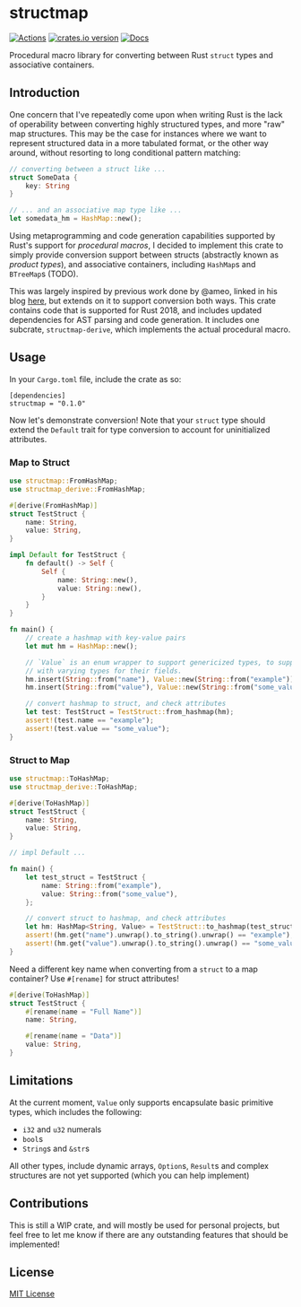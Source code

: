 # structmap

[![Actions][actions-badge]][actions-url]
[![crates.io version][crates-structmap-badge]][crates-structmap]
[![Docs][docs-badge]][docs.rs]

[actions-badge]: https://github.com/ex0dus-0x/structmap/workflows/CI/badge.svg?branch=master
[actions-url]: https://github.com/ex0dus-0x/structmap/actions

[crates-structmap-badge]: https://img.shields.io/crates/v/structmap.svg
[crates-structmap]: https://crates.io/crates/structmap

[docs-badge]: https://docs.rs/structmap/badge.svg
[docs.rs]: https://docs.rs/structmap

Procedural macro library for converting between Rust `struct` types and associative containers.

## Introduction

One concern that I've repeatedly come upon when writing Rust is the lack of operability between converting highly structured types, and more "raw" map structures.
This may be the case for instances where we want to represent structured data in a more tabulated format, or the other way around, without resorting to long conditional pattern matching:

```rust
// converting between a struct like ...
struct SomeData {
    key: String
}

// ... and an associative map type like ...
let somedata_hm = HashMap::new();
```

Using metaprogramming and code generation capabilities  supported by Rust's support for _procedural macros_, I decided to implement this crate to simply provide conversion support between structs (abstractly known as _product types_), and associative containers, including `HashMap`s and `BTreeMap`s (TODO).

This was largely inspired by previous work done by @ameo, linked in his blog [here](https://cprimozic.net/blog/writing-a-hashmap-to-struct-procedural-macro-in-rust/), but extends on it to support conversion both ways. This crate contains code that is supported for Rust 2018, and includes updated dependencies for AST parsing and code generation. It includes one subcrate, `structmap-derive`, which implements the actual procedural macro.

## Usage

In your `Cargo.toml` file, include the crate as so:

```
[dependencies]
structmap = "0.1.0"
```

Now let's demonstrate conversion! Note that your `struct` type should extend the `Default` trait for type conversion to account for uninitialized attributes.

### Map to Struct

```rust
use structmap::FromHashMap;
use structmap_derive::FromHashMap;

#[derive(FromHashMap)]
struct TestStruct {
    name: String,
    value: String,
}

impl Default for TestStruct {
    fn default() -> Self {
        Self {
            name: String::new(),
            value: String::new(),
        }
    }
}

fn main() {
	// create a hashmap with key-value pairs
    let mut hm = HashMap::new();

    // `Value` is an enum wrapper to support genericized types, to support structs
    // with varying types for their fields.
    hm.insert(String::from("name"), Value::new(String::from("example")));
    hm.insert(String::from("value"), Value::new(String::from("some_value")));

    // convert hashmap to struct, and check attributes
    let test: TestStruct = TestStruct::from_hashmap(hm);
    assert!(test.name == "example");
    assert!(test.value == "some_value");
}
```

### Struct to Map

```rust
use structmap::ToHashMap;
use structmap_derive::ToHashMap;

#[derive(ToHashMap)]
struct TestStruct {
    name: String,
    value: String,
}

// impl Default ...

fn main() {
    let test_struct = TestStruct {
        name: String::from("example"),
        value: String::from("some_value"),
    };

    // convert struct to hashmap, and check attributes
    let hm: HashMap<String, Value> = TestStruct::to_hashmap(test_struct);
    assert!(hm.get("name").unwrap().to_string().unwrap() == "example");
    assert!(hm.get("value").unwrap().to_string().unwrap() == "some_value");
}
```

Need a different key name when converting from a `struct` to a map container? Use `#[rename]` for
struct attributes!

```rust
#[derive(ToHashMap)]
struct TestStruct {
    #[rename(name = "Full Name")]
    name: String,

    #[rename(name = "Data")]
    value: String,
}
```

## Limitations

At the current moment, `Value` only supports encapsulate basic primitive types, which includes the
following:

* `i32` and `u32` numerals
* `bool`s
* `String`s and `&str`s

All other types, include dynamic arrays, `Option`s, `Result`s and complex structures are not yet
supported (which you can help implement)

## Contributions

This is still a WIP crate, and will mostly be used for personal projects, but feel free to let me
know if there are any outstanding features that should be implemented!

## License

[MIT License](https://codemuch.tech/license.txt)
